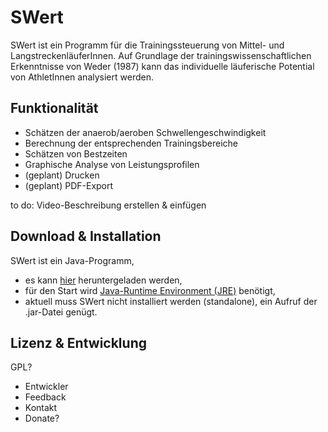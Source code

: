 SWert
=====

SWert ist ein Programm für die Trainingssteuerung von Mittel- und LangstreckenläuferInnen. Auf Grundlage der trainingswissenschaftlichen Erkenntnisse von Weder (1987) kann das individuelle läuferische Potential von AthletInnen analysiert werden.

Funktionalität
--------------
* Schätzen der anaerob/aeroben Schwellengeschwindigkeit
* Berechnung der entsprechenden Trainingsbereiche
* Schätzen von Bestzeiten
* Graphische Analyse von Leistungsprofilen
* (geplant) Drucken
* (geplant) PDF-Export

to do: Video-Beschreibung erstellen & einfügen

Download & Installation
-----------------------
SWert ist ein Java-Programm, 
* es kann [hier](https://github.com/geritwagner/SWert/releases) heruntergeladen werden,
* für den Start wird [Java-Runtime Environment (JRE)](http://www.java.com/de/download/) benötigt,
* aktuell muss SWert nicht installiert werden (standalone), ein Aufruf der .jar-Datei genügt.

Lizenz & Entwicklung
-----------------
GPL?

* Entwickler
* Feedback
* Kontakt
* Donate?
